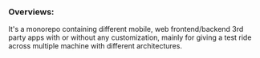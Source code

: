 ### Overviews:
It's a monorepo containing different mobile, web frontend/backend 3rd party apps with or without any customization, mainly for giving a test ride across multiple machine with different architectures.